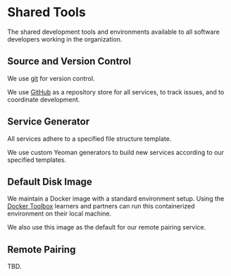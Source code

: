 # Shared Tools

The shared development tools and environments available to all software developers working in the organization.

## Source and Version Control

We use [git][git] for version control.

We use [GitHub][github] as a repository store for all services, to track issues, and to coordinate development.

## Service Generator

All services adhere to a specified file structure template.

We use custom Yeoman generators to build new services according to our specified templates.

## Default Disk Image

We maintain a Docker image with a standard environment setup. Using the [Docker Toolbox][docker-toolbox] learners and partners can run this containerized environment on their local machine.

We also use this image as the default for our remote pairing service.

## Remote Pairing

TBD.

<!-- references -->

[docker-toolbox]:https://www.docker.com/docker-toolbox
[git]:https://git-scm.com/
[github]:https://github.com/
